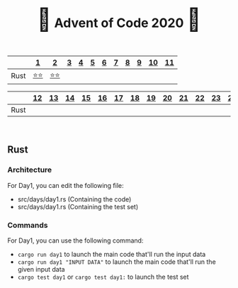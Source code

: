 <div align="center">
    <h1>
    <span style="font-size: 50px">🎄</span>
    Advent of Code 2020
    <span style="font-size: 50px">🎄</span>
    </h1>
</div>

<br />

<div align="center">

|           | <a href="https://adventofcode.com/2020/day/1">1</a>                                            | <a href="https://adventofcode.com/2020/day/2">2</a>                                            | <a href="https://adventofcode.com/2020/day/3">3</a>                                            | <a href="https://adventofcode.com/2020/day/4">4</a>                                            | <a href="https://adventofcode.com/2020/day/5">5</a>                                            | <a href="https://adventofcode.com/2020/day/6">6</a>                                            | <a href="https://adventofcode.com/2020/day/7">7</a>                                           | <a href="https://adventofcode.com/2020/day/8">8</a>                                         | <a href="https://adventofcode.com/2020/day/9">9</a>                                            | <a href="https://adventofcode.com/2020/day/10">10</a>                                           | <a href="https://adventofcode.com/2020/day/11">11</a>                                            |
| --------- | ---------------------------------------------------------------------------------------------- | ---------------------------------------------------------------------------------------------- | ---------------------------------------------------------------------------------------------- | ---------------------------------------------------------------------------------------------- | ---------------------------------------------------------------------------------------------- | ---------------------------------------------------------------------------------------------- | --------------------------------------------------------------------------------------------- | ------------------------------------------------------------------------------------------- | ---------------------------------------------------------------------------------------------- | ----------------------------------------------------------------------------------------------- | ------------------------------------------------------------------------------------------------ |
| Rust      | <a href="http://github.com/baspar/adventofcode2020/tree/master/src/days/day1.rs">⭐⭐</a> | <a href="http://github.com/baspar/adventofcode2020/tree/master/src/days/day2.rs">⭐⭐</a> | <a href="http://github.com/baspar/adventofcode2020/tree/master/src/days/day3.rs">  </a> | <a href="http://github.com/baspar/adventofcode2020/tree/master/src/days/day4.rs">  </a> | <a href="http://github.com/baspar/adventofcode2020/tree/master/src/days/day5.rs">  </a> | <a href="http://github.com/baspar/adventofcode2020/tree/master/src/days/day6.rs">  </a> | <a href="http://github.com/baspar/adventofcode2020/tree/master/src/days/day7.rs">  </a> | <a href="http://github.com/baspar/adventofcode2020/tree/master/src/days/day8.rs">  </a> | <a href="http://github.com/baspar/adventofcode2020/tree/master/src/days/day9.rs">  </a> | <a href="http://github.com/baspar/adventofcode2020/tree/master/src/days/day10.rs">  </a> | <a href="http://github.com/baspar/adventofcode2020/tree/master/src/days/day11.rs">  </a>   |

|           | <a href="https://adventofcode.com/2020/day/12">12</a>                                          | <a href="https://adventofcode.com/2020/day/13">13</a>                                          | <a href="https://adventofcode.com/2020/day/14">14</a>                                          | <a href="https://adventofcode.com/2020/day/15">15</a>                                      | <a href="https://adventofcode.com/2020/day/16">16</a>                                       | <a href="https://adventofcode.com/2020/day/17">17</a>                                       | <a href="https://adventofcode.com/2020/day/18">18</a>                                       | <a href="https://adventofcode.com/2020/day/19">19</a>                                       | <a href="https://adventofcode.com/2020/day/20">20</a>                                       | <a href="https://adventofcode.com/2020/day/21">21</a>                                       | <a href="https://adventofcode.com/2020/day/22">22</a>                                       | <a href="https://adventofcode.com/2020/day/23">23</a>                                       | <a href="https://adventofcode.com/2020/day/24">24</a>                                      | <a href="https://adventofcode.com/2020/day/25">25</a>                                      |
| --------- | ---------------------------------------------------------------------------------------------- | ---------------------------------------------------------------------------------------------- | ---------------------------------------------------------------------------------------------- | ------------------------------------------------------------------------------------------ | ------------------------------------------------------------------------------------------- | ------------------------------------------------------------------------------------------- | ------------------------------------------------------------------------------------------- | ------------------------------------------------------------------------------------------- | ------------------------------------------------------------------------------------------- | ------------------------------------------------------------------------------------------- | ------------------------------------------------------------------------------------------- | ------------------------------------------------------------------------------------------- | ------------------------------------------------------------------------------------------ | ------------------------------------------------------------------------------------------ |
| Rust      | <a href="http://github.com/baspar/adventofcode2020/tree/master/src/days/day12.rs">  </a>| <a href="http://github.com/baspar/adventofcode2020/tree/master/src/days/day13.rs">  </a>| <a href="http://github.com/baspar/adventofcode2020/tree/master/src/days/day14.rs">  </a>| <a href="http://github.com/baspar/adventofcode2020/tree/master/src/days/day15.rs">  </a>| <a href="http://github.com/baspar/adventofcode2020/tree/master/src/days/day16.rs">  </a>| <a href="http://github.com/baspar/adventofcode2020/tree/master/src/days/day17.rs">  </a>| <a href="http://github.com/baspar/adventofcode2020/tree/master/src/days/day18.rs"> </a>| <a href="http://github.com/baspar/adventofcode2020/tree/master/src/days/day19.rs"> </a>| <a href="http://github.com/baspar/adventofcode2020/tree/master/src/days/day20.rs"> </a>| <a href="http://github.com/baspar/adventofcode2020/tree/master/src/days/day21.rs"> </a>| <a href="http://github.com/baspar/adventofcode2020/tree/master/src/days/day22.rs"> </a>| <a href="http://github.com/baspar/adventofcode2020/tree/master/src/days/day23.rs"> </a>| <a href="http://github.com/baspar/adventofcode2020/tree/master/src/days/day24.rs"></a>| <a href="http://github.com/baspar/adventofcode2020/tree/master/src/days/day25.rs"></a>|

</div>

<br />

## Rust

### Architecture

For Day1, you can edit the following file:
 - src/days/day1.rs (Containing the code)
 - src/days/day1.rs (Containing the test set)

### Commands

For Day1, you can use the following command:
 - `cargo run day1` to launch the main code that'll run the input data
 - `cargo run day1 "INPUT DATA"` to launch the main code that'll run the given input data
 - `cargo test day1` or `cargo test day1:` to launch the test set

